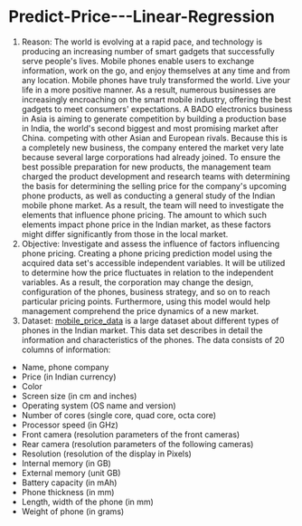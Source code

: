 # Predict-Price---Linear-Regression
1. Reason: 
The world is evolving at a rapid pace, and technology is producing an increasing number of smart gadgets that successfully serve people's lives. Mobile phones enable users to exchange information, work on the go, and enjoy themselves at any time and from any location. Mobile phones have truly transformed the world. Live your life in a more positive manner. As a result, numerous businesses are increasingly encroaching on the smart mobile industry, offering the best gadgets to meet consumers' expectations.
A BADO electronics business in Asia is aiming to generate competition by building a production base in India, the world's second biggest and most promising market after China. competing with other Asian and European rivals.
Because this is a completely new business, the company entered the market very late because several large corporations had already joined. To ensure the best possible preparation for new products, the management team charged the product development and research teams with determining the basis for determining the selling price for the company's upcoming phone products, as well as conducting a general study of the Indian mobile phone market. As a result, the team will need to investigate the elements that influence phone pricing. The amount to which such elements impact phone price in the Indian market, as these factors might differ significantly from those in the local market.
2. Objective: 
Investigate and assess the influence of factors influencing phone pricing. Creating a phone pricing prediction model using the acquired data set's accessible independent variables. It will be utilized to determine how the price fluctuates in relation to the independent variables. As a result, the corporation may change the design, configuration of the phones, business strategy, and so on to reach particular pricing points. Furthermore, using this model would help management comprehend the price dynamics of a new market.
3. Dataset: 
<a href='https://github.com/ThCong/Predict-Price---Linear-Regression/blob/main/mobile_price_data.csv'>mobile_price_data<a/> is a large dataset about different types of phones in the Indian market. This data set describes in detail the information and characteristics of the phones.
The data consists of 20 columns of information:
- Name, phone company
- Price (in Indian currency)
- Color
- Screen size (in cm and inches)
- Operating system (OS name and version)
- Number of cores (single core, quad core, octa core)
- Processor speed (in GHz)
- Front camera (resolution parameters of the front cameras)
- Rear camera (resolution parameters of the following cameras)
- Resolution (resolution of the display in Pixels)
- Internal memory (in GB)
- External memory (unit GB)
- Battery capacity (in mAh)
- Phone thickness (in mm)
- Length, width of the phone (in mm)
- Weight of phone (in grams)
